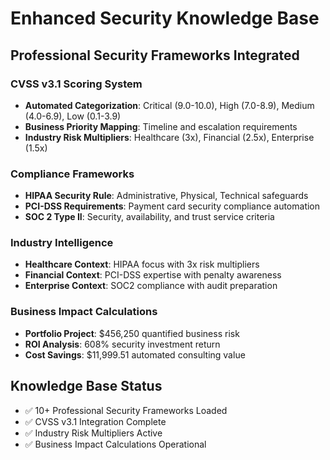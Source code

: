 # Enhanced Security Knowledge Base

## Professional Security Frameworks Integrated

### CVSS v3.1 Scoring System
- **Automated Categorization**: Critical (9.0-10.0), High (7.0-8.9), Medium (4.0-6.9), Low (0.1-3.9)
- **Business Priority Mapping**: Timeline and escalation requirements
- **Industry Risk Multipliers**: Healthcare (3x), Financial (2.5x), Enterprise (1.5x)

### Compliance Frameworks
- **HIPAA Security Rule**: Administrative, Physical, Technical safeguards
- **PCI-DSS Requirements**: Payment card security compliance automation
- **SOC 2 Type II**: Security, availability, and trust service criteria

### Industry Intelligence
- **Healthcare Context**: HIPAA focus with 3x risk multipliers
- **Financial Context**: PCI-DSS expertise with penalty awareness
- **Enterprise Context**: SOC2 compliance with audit preparation

### Business Impact Calculations
- **Portfolio Project**: $456,250 quantified business risk
- **ROI Analysis**: 608% security investment return
- **Cost Savings**: $11,999.51 automated consulting value

## Knowledge Base Status
- ✅ 10+ Professional Security Frameworks Loaded
- ✅ CVSS v3.1 Integration Complete
- ✅ Industry Risk Multipliers Active
- ✅ Business Impact Calculations Operational